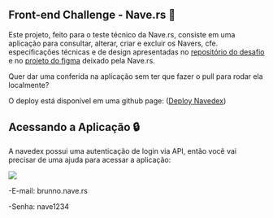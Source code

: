 ## Front-end Challenge - Nave.rs 🚀 
Este projeto, feito para o teste técnico da Nave.rs, consiste em uma aplicação para consultar, alterar, criar e excluir os Navers, cfe. especificações técnicas e de design apresentadas no [repositório do desafio](https://github.com/naveteam/front-end-challenge) e no [projeto do figma](https://www.figma.com/file/II8UDFm2uJFZaD0FOPcinP/Teste-Front-End) deixado pela Nave.rs.

Quer dar uma conferida na aplicação sem ter que fazer o pull para rodar ela localmente? 

O deploy está disponível em uma github page: ([Deploy Navedex](https://brunnoguim.github.io/front-end-challenge/))

## Acessando a Aplicação 🔒
A navedex possui uma autenticação de login via API, então você vai precisar de uma ajuda para acessar a aplicação:

![](https://lh3.googleusercontent.com/proxy/A0iIJzQWD8XZXsNkbmD_C0-vAvhQHn6Pc-0fprxU3TCubvbM7JeKUU2SWDthHKEt-lUWIw17CCpzfwKTaflbOwrHo4h5xNwLuyMOfcTU4bH3-cGDgtA-OsPntDzymA)

-E-mail: brunno.nave.rs

-Senha: nave1234
